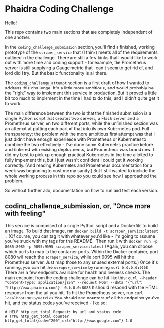 # Phaidra Coding Challenge

Hello!

This repo contains two main sections that are completely independent of one another.

In the `coding_challenge_submission` section, you'll find a finished, working prototype of the `scraper_service` that (I think) meets all of the requirements outlined in the challenge. There are still a few kinks that I would like to work out with more time and coding support - for example, the Prometheus server is still supplying a Gauge metric that I can't seem to get rid of, and lord did I try. But the basic functionality is all there.

The `coding_challenge_attempt` section is a first draft of how I wanted to address this challenge. It's a little more ambitious, and would probably be the "right" way to implement this service in production. But it proved a little bit too much to implement in the time I had to do this, and I didn't quite get it to work.

The main difference between the two is that the finished submission is a single Python script that creates two servers, a Flask server and a Prometheus server, on two different ports, while the unfinished section was an attempt at putting each part of that into its own Kubernetes pod. Full transparency: the problem with the more ambitious first attempt was that I just didn't have enough experience with Prometheus or Kubernetes to combine the two effectively - I've done some Kubernetes practice before and tinkered with existing deployments, but Prometheus was brand new. I did my best to pick up enough practical Kubernetes in the time allotted to fully implement this, but I just wasn't confident I could get it working correctly. (And reading Kubernetes and Prometheus documentation for a week was beginning to cost me my sanity.) But I still wanted to include the whole working process in this repo so you could see how I approached the problem.

So without further ado, documentation on how to run and test each version.

## coding_challenge_submission, or, "Once more with feeling"

This service is comprised of a single Python script and a Dockerfile to build an image. To build that image, run
`docker build -t scraper_service:latest .`
(Of course, you can tag it with whatever you'd like - I'm going to assume you've stuck with my tags for this README.)
Then run it with 
`docker run -p 8085:8080 -p 9095:9095 scraper_service:latest`
(Again, you can choose which ports to map to the container ports. Within the Docker container, port 8080 will reach the `scraper_service`, while port 9095 will hit the Prometheus server. Just map those to any unused external ports.)
Once it's running, you can hit the `scraper_service` by running
`curl 0.0.0.0:8085`
There are a few endpoints available for health and liveness checks. The main endpoint from the coding challenge can be hit like this:
`curl --header "Content-Type: application/json" --request POST --data '{"url": "http://www.phaidra.com"}' 0.0.0.0:8085`
It should respond with the HTML response from the url you hit.
To hit the Prometheus server, run
`curl localhost:9095/metrics`
You should see counters of all the endpoints you've hit, and the status codes you've received - like so:
```
# HELP http_get_total Requests by url and status code
# TYPE http_get_total counter
http_get_total{code="200",url="http://www.google.com"} 1.0
```
